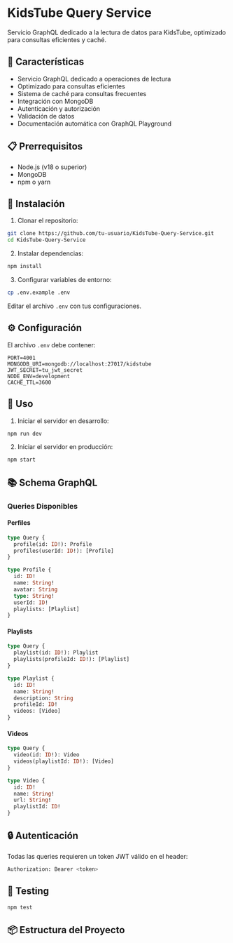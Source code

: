 # KidsTube Query Service

Servicio GraphQL dedicado a la lectura de datos para KidsTube, optimizado para consultas eficientes y caché.

## 🚀 Características

- Servicio GraphQL dedicado a operaciones de lectura
- Optimizado para consultas eficientes
- Sistema de caché para consultas frecuentes
- Integración con MongoDB
- Autenticación y autorización
- Validación de datos
- Documentación automática con GraphQL Playground

## 📋 Prerrequisitos

- Node.js (v18 o superior)
- MongoDB
- npm o yarn

## 🔧 Instalación

1. Clonar el repositorio:
```bash
git clone https://github.com/tu-usuario/KidsTube-Query-Service.git
cd KidsTube-Query-Service
```

2. Instalar dependencias:
```bash
npm install
```

3. Configurar variables de entorno:
```bash
cp .env.example .env
```
Editar el archivo `.env` con tus configuraciones.

## ⚙️ Configuración

El archivo `.env` debe contener:

```env
PORT=4001
MONGODB_URI=mongodb://localhost:27017/kidstube
JWT_SECRET=tu_jwt_secret
NODE_ENV=development
CACHE_TTL=3600
```

## 🚀 Uso

1. Iniciar el servidor en desarrollo:
```bash
npm run dev
```

2. Iniciar el servidor en producción:
```bash
npm start
```

## 📚 Schema GraphQL

### Queries Disponibles

#### Perfiles
```graphql
type Query {
  profile(id: ID!): Profile
  profiles(userId: ID!): [Profile]
}

type Profile {
  id: ID!
  name: String!
  avatar: String
  type: String!
  userId: ID!
  playlists: [Playlist]
}
```

#### Playlists
```graphql
type Query {
  playlist(id: ID!): Playlist
  playlists(profileId: ID!): [Playlist]
}

type Playlist {
  id: ID!
  name: String!
  description: String
  profileId: ID!
  videos: [Video]
}
```

#### Videos
```graphql
type Query {
  video(id: ID!): Video
  videos(playlistId: ID!): [Video]
}

type Video {
  id: ID!
  name: String!
  url: String!
  playlistId: ID!
}
```

## 🔒 Autenticación

Todas las queries requieren un token JWT válido en el header:

```bash
Authorization: Bearer <token>
```

## 🧪 Testing

```bash
npm test
```

## 📦 Estructura del Proyecto
